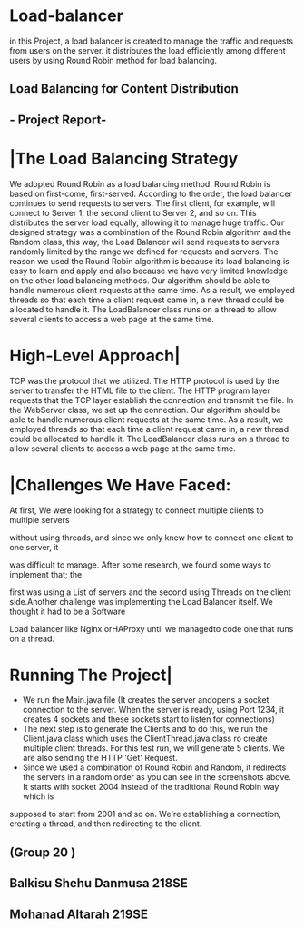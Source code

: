 # Load-balancer
in this Project, a load balancer is created to manage the traffic and requests from users on the server. it distributes the load efficiently among different users by using Round Robin method for load balancing.

## Load Balancing for Content Distribution

## - Project Report-

# |The Load Balancing Strategy

We adopted Round Robin as a load balancing method. Round Robin is based on first-come,
first-served. According to the order, the load balancer continues to send requests to servers.
The first client, for example, will connect to Server 1, the second client to Server 2, and so
on. This distributes the server load equally, allowing it to manage huge traffic. Our designed
strategy was a combination of the Round Robin algorithm and the Random class, this way,
the Load Balancer will send requests to servers randomly limited by the range we defined for
requests and servers. The reason we used the Round Robin algorithm is because its load
balancing is easy to learn and apply and also because we have very limited knowledge on
the other load balancing methods. Our algorithm should be able to handle numerous client
requests at the same time. As a result, we employed threads so that each time a client
request came in, a new thread could be allocated to handle it. The LoadBalancer class runs
on a thread to allow several clients to access a web page at the same time.

# High-Level Approach|

TCP was the protocol that we utilized. The HTTP protocol is used by the server to transfer
the HTML file to the client. The HTTP program layer requests that the TCP layer establish the
connection and transmit the file. In the WebServer class, we set up the connection.
Our algorithm should be able to handle numerous client requests at the same time. As a
result, we employed threads so that each time a client request came in, a new thread could
be allocated to handle it. The LoadBalancer class runs on a thread to allow several clients to
access a web page at the same time.

# |Challenges We Have Faced:

At first, We were looking for a strategy to connect multiple clients to multiple servers

without using threads, and since we only knew how to connect one client to one server, it

was difficult to manage. After some research, we found some ways to implement that; the

first was using a List of servers and the second using Threads on the client side.Another
challenge was implementing the Load Balancer itself. We thought it had to be a Software

Load balancer like Nginx orHAProxy until we managedto code one that runs on a thread.


# Running The Project|

- We run the Main.java file (It creates the server andopens a socket connection
    to the server. When the server is ready, using Port 1234, it creates 4 sockets
    and these sockets start to listen for connections)
- The next step is to generate the Clients and to do this, we run the Client.java
    class which uses the ClientThread.java class ro create multiple client threads.
    For this test run, we will generate 5 clients. We are also sending the HTTP
    'Get' Request.
- Since we used a combination of Round Robin and Random, it redirects the
    servers in a random order as you can see in the screenshots above. It starts
    with socket 2004 instead of the traditional Round Robin way which is


supposed to start from 2001 and so on. We're establishing a connection,
creating a thread, and then redirecting to the client.

## (Group 20 )

## Balkisu Shehu Danmusa 218SE

## Mohanad Altarah 219SE


